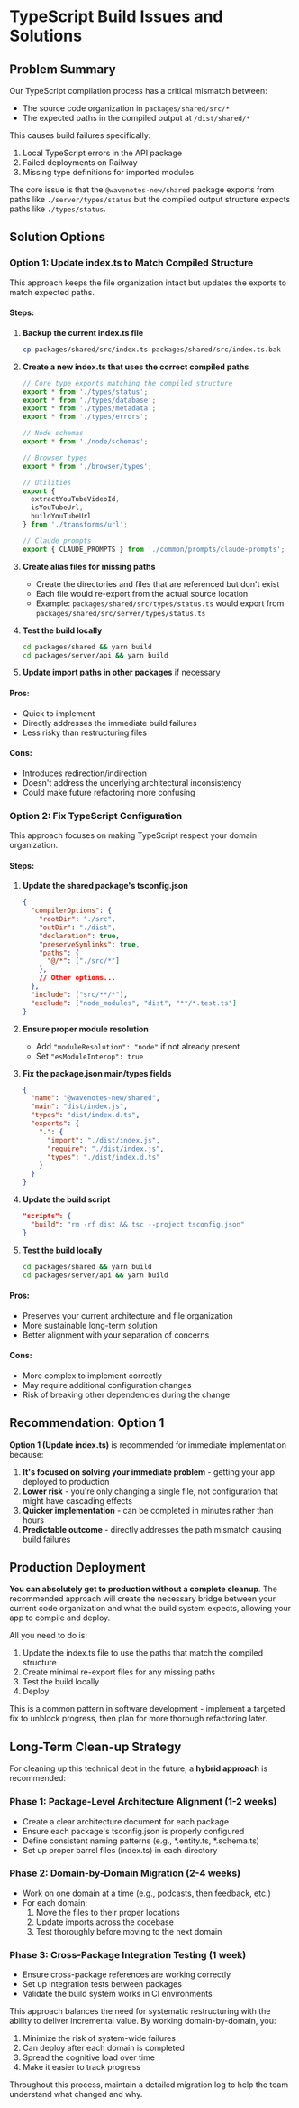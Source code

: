 # TypeScript Build Issues and Solutions

## Problem Summary

Our TypeScript compilation process has a critical mismatch between:
- The source code organization in `packages/shared/src/*`
- The expected paths in the compiled output at `/dist/shared/*`

This causes build failures specifically:
1. Local TypeScript errors in the API package
2. Failed deployments on Railway
3. Missing type definitions for imported modules

The core issue is that the `@wavenotes-new/shared` package exports from paths like `./server/types/status` but the compiled output structure expects paths like `./types/status`.

## Solution Options

### Option 1: Update index.ts to Match Compiled Structure

This approach keeps the file organization intact but updates the exports to match expected paths.

#### Steps:

1. **Backup the current index.ts file**
   ```bash
   cp packages/shared/src/index.ts packages/shared/src/index.ts.bak
   ```

2. **Create a new index.ts that uses the correct compiled paths**
   ```typescript
   // Core type exports matching the compiled structure
   export * from './types/status';
   export * from './types/database';
   export * from './types/metadata';
   export * from './types/errors';
   
   // Node schemas
   export * from './node/schemas';
   
   // Browser types
   export * from './browser/types';
   
   // Utilities
   export { 
     extractYouTubeVideoId,
     isYouTubeUrl,
     buildYouTubeUrl
   } from './transforms/url';
   
   // Claude prompts
   export { CLAUDE_PROMPTS } from './common/prompts/claude-prompts';
   ```

3. **Create alias files for missing paths**
   - Create the directories and files that are referenced but don't exist
   - Each file would re-export from the actual source location
   - Example: `packages/shared/src/types/status.ts` would export from `packages/shared/src/server/types/status.ts`

4. **Test the build locally**
   ```bash
   cd packages/shared && yarn build
   cd packages/server/api && yarn build
   ```

5. **Update import paths in other packages** if necessary

#### Pros:
- Quick to implement
- Directly addresses the immediate build failures
- Less risky than restructuring files

#### Cons:
- Introduces redirection/indirection
- Doesn't address the underlying architectural inconsistency
- Could make future refactoring more confusing

### Option 2: Fix TypeScript Configuration

This approach focuses on making TypeScript respect your domain organization.

#### Steps:

1. **Update the shared package's tsconfig.json**
   ```json
   {
     "compilerOptions": {
       "rootDir": "./src",
       "outDir": "./dist",
       "declaration": true,
       "preserveSymlinks": true,
       "paths": {
         "@/*": ["./src/*"]
       },
       // Other options...
     },
     "include": ["src/**/*"],
     "exclude": ["node_modules", "dist", "**/*.test.ts"]
   }
   ```

2. **Ensure proper module resolution**
   - Add `"moduleResolution": "node"` if not already present
   - Set `"esModuleInterop": true`

3. **Fix the package.json main/types fields**
   ```json
   {
     "name": "@wavenotes-new/shared",
     "main": "dist/index.js",
     "types": "dist/index.d.ts",
     "exports": {
       ".": {
         "import": "./dist/index.js",
         "require": "./dist/index.js",
         "types": "./dist/index.d.ts"
       }
     }
   }
   ```

4. **Update the build script**
   ```json
   "scripts": {
     "build": "rm -rf dist && tsc --project tsconfig.json"
   }
   ```

5. **Test the build locally**
   ```bash
   cd packages/shared && yarn build
   cd packages/server/api && yarn build
   ```

#### Pros:
- Preserves your current architecture and file organization
- More sustainable long-term solution
- Better alignment with your separation of concerns

#### Cons:
- More complex to implement correctly
- May require additional configuration changes
- Risk of breaking other dependencies during the change

## Recommendation: Option 1

**Option 1 (Update index.ts)** is recommended for immediate implementation because:

1. **It's focused on solving your immediate problem** - getting your app deployed to production
2. **Lower risk** - you're only changing a single file, not configuration that might have cascading effects
3. **Quicker implementation** - can be completed in minutes rather than hours
4. **Predictable outcome** - directly addresses the path mismatch causing build failures

## Production Deployment

**You can absolutely get to production without a complete cleanup**. The recommended approach will create the necessary bridge between your current code organization and what the build system expects, allowing your app to compile and deploy.

All you need to do is:
1. Update the index.ts file to use the paths that match the compiled structure
2. Create minimal re-export files for any missing paths
3. Test the build locally
4. Deploy

This is a common pattern in software development - implement a targeted fix to unblock progress, then plan for more thorough refactoring later.

## Long-Term Clean-up Strategy

For cleaning up this technical debt in the future, a **hybrid approach** is recommended:

### Phase 1: Package-Level Architecture Alignment (1-2 weeks)
- Create a clear architecture document for each package
- Ensure each package's tsconfig.json is properly configured
- Define consistent naming patterns (e.g., *.entity.ts, *.schema.ts)
- Set up proper barrel files (index.ts) in each directory

### Phase 2: Domain-by-Domain Migration (2-4 weeks)
- Work on one domain at a time (e.g., podcasts, then feedback, etc.)
- For each domain:
  1. Move the files to their proper locations
  2. Update imports across the codebase
  3. Test thoroughly before moving to the next domain

### Phase 3: Cross-Package Integration Testing (1 week)
- Ensure cross-package references are working correctly
- Set up integration tests between packages
- Validate the build system works in CI environments

This approach balances the need for systematic restructuring with the ability to deliver incremental value. By working domain-by-domain, you:

1. Minimize the risk of system-wide failures
2. Can deploy after each domain is completed
3. Spread the cognitive load over time
4. Make it easier to track progress

Throughout this process, maintain a detailed migration log to help the team understand what changed and why. 